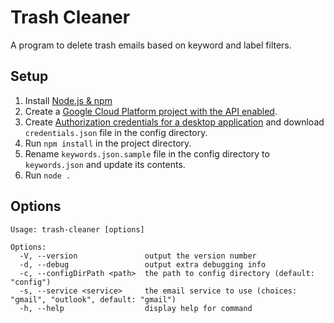 # Trash Cleaner

A program to delete trash emails based on keyword and label filters.

## Setup

1. Install [Node.js & npm](https://docs.npmjs.com/downloading-and-installing-node-js-and-npm)
2. Create a [Google Cloud Platform project with the API enabled](https://developers.google.com/workspace/guides/create-project).
3. Create [Authorization credentials for a desktop application](https://developers.google.com/workspace/guides/create-credentials) and download `credentials.json` file in the config directory.
4. Run `npm install` in the project directory.
5. Rename `keywords.json.sample` file in the config directory to `keywords.json` and update its contents.
6. Run `node .`

## Options

```
Usage: trash-cleaner [options]

Options:
  -V, --version               output the version number
  -d, --debug                 output extra debugging info
  -c, --configDirPath <path>  the path to config directory (default: "config")
  -s, --service <service>     the email service to use (choices: "gmail", "outlook", default: "gmail")
  -h, --help                  display help for command
```